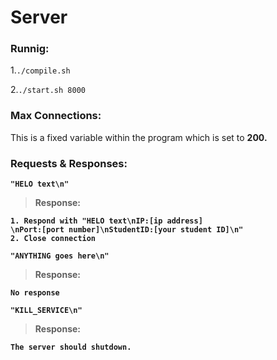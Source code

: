 # Server

### Runnig:
1.`./compile.sh`

2.`./start.sh 8000`


### Max Connections:
This is a fixed variable within the program which is set to <b>200.


### Requests & Responses:

`"HELO text\n"`
> <b>Response:<b>
>
	1. Respond with "HELO text\nIP:[ip address]
	\nPort:[port number]\nStudentID:[your student ID]\n"
	2. Close connection


`"ANYTHING goes here\n"`
> <b>Response:<b>
>
	No response

`"KILL_SERVICE\n"`
> Response:
>
	The server should shutdown.
